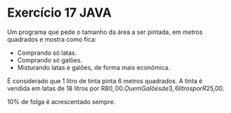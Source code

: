 # Exercício 17 JAVA
Um programa que pede o tamanho da área a ser pintada, em metros quadrados e mostra como fica:
- Comprando só latas.
- Comprando só galões.
- Misturando latas e galões, de forma mais econômica.

É considerado que 1 litro de tinta pinta 6 metros quadrados.
A tinta é vendida em latas de 18 litros por R$80,00.
Ou em Galões de 3,6 litros por R$25,00.

10% de folga é acrescentado sempre.

